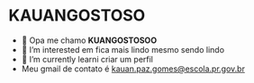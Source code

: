   # KAUANGOSTOSO
- 👋 Opa me chamo **KUANGOSTOSOO**
- 👀 I’m interested em fica mais lindo mesmo sendo lindo
- 🌱 I’m currently learni criar um perfil
- Meu gmail de contato é kauan.paz.gomes@escola.pr.gov.br
